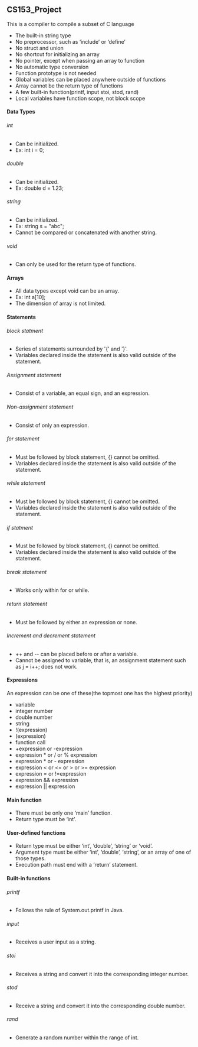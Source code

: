 ## CS153_Project

This is a compiler to compile a subset of C language  
- The built-in string type  
- No preprocessor, such as ‘include’ or ‘define’  
- No struct and union  
- No shortcut for initializing an array  
- No pointer, except when passing an array to function  
- No automatic type conversion  
- Function prototype is not needed  
- Global variables can be placed anywhere outside of functions  
- Array cannot be the return type of functions  
- A few built-in function(printf, input stoi, stod, rand)  
- Local variables have function scope, not block scope  
#### Data Types
###### int
- Can be initialized.  
- Ex: int i = 0;  
###### double
- Can be initialized.  
- Ex: double d = 1.23;  
###### string
- Can be initialized.  
- Ex: string s = "abc";  
- Cannot be compared or concatenated with another string.  
###### void
- Can only be used for the return type of functions.  
#### Arrays
- All data types except void can be an array.  
- Ex: int a[10];  
- The dimension of array is not limited.  
#### Statements
###### block statment
- Series of statements surrounded by '{' and '}'.  
- Variables declared inside the statement is also valid outside of the statement.  
###### Assignment statement
- Consist of a variable, an equal sign, and an expression.  
###### Non-assignment statement
- Consist of only an expression.  
###### for statement
- Must be followed by block statement, {} cannot be omitted.  
- Variables declared inside the statement is also valid outside of the statement.  
###### while statement
- Must be followed by block statement, {} cannot be omitted.  
- Variables declared inside the statement is also valid outside of the statement.  
###### if statment
- Must be followed by block statement, {} cannot be omitted.  
- Variables declared inside the statement is also valid outside of the statement.  
###### break statement
- Works only within for or while.  
###### return statement
- Must be followed by either an expression or none.  
###### Increment and decrement statement
- ++ and -- can be placed before or after a variable.  
- Cannot be assigned to variable, that is, an assignment statement such as j = i++; does not work.  
#### Expressions
An expression can be one of these(the topmost one has the highest priority)  
- variable  
- integer number  
- double number  
- string  
- !(expression)  
- (expression)  
- function call  
- +expression or -expression  
- expression * or / or % expression  
- expression * or - expression  
- expression < or <= or > or >= expression  
- expression = or !=expression  
- expression && expression  
- expression || expression  
#### Main function
- There must be only one ‘main’ function.  
- Return type must be ‘int’.  
#### User-defined functions
- Return type must be either ‘int’, ‘double’, ‘string’ or ‘void’.  
- Argument type must be either ‘int’, ‘double’, ‘string’, or an array of one of those types.  
- Execution path must end with a ‘return’ statement.  
#### Built-in functions
###### printf
- Follows the rule of System.out.printf in Java.  
###### input 
- Receives a user input as a string.  
###### stoi
- Receives a string and convert it into the corresponding integer number.  
###### stod
- Receive a string and convert it into the corresponding double number.  
###### rand
- Generate a random number within the range of int.  
